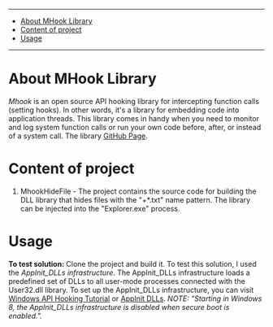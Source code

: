 ______________________________________________________________________________________________________________

* [About MHook Library](#aboutmhooklibrary)
* [Content of project](#contentofproject)
* [Usage](#usage)
______________________________________________________________________________________________________________

# About MHook Library
*Mhook* is an open source API hooking library for intercepting function calls (setting hooks). In other words, it's a library for embedding code into application threads. 
This library comes in handy when you need to monitor and log system function calls or run your own code before, after, or instead of a system call.
The library [GitHub Page](https://github.com/apriorit/mhook).

# Content of project
1. MhookHideFile - The project contains the source code for building the DLL library that hides files with the "+\*.txt" name pattern. The library can be injected into the "Explorer.exe" process.

# Usage
**To test solution:**
Clone the project and build it. To test this solution, I used the *AppInit_DLLs infrastructure*. The AppInit_DLLs infrastructure loads a predefined set of DLLs to all user-mode processes connected with the User32.dll library.
To set up the AppInit_DLLs infrastructure, you can visit [Windows API Hooking Tutorial](https://www.apriorit.com/dev-blog/160-apihooks) or [AppInit DLLs](https://pentestlab.blog/2020/01/07/persistence-appinit-dlls/).
*NOTE: "Starting in Windows 8, the AppInit_DLLs infrastructure is disabled when secure boot is enabled.".*

